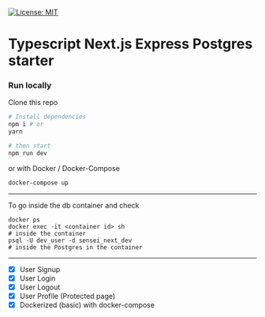 [![License: MIT](https://img.shields.io/badge/License-MIT-green.svg)](https://github.com/yhagio/next-typescript-knex-express/blob/master/LICENSE)

# Typescript Next.js Express Postgres starter


### Run locally
Clone this repo


```sh
# Install dependencies
npm i # or
yarn

# then start
npm run dev
```

or with Docker / Docker-Compose
```sh
docker-compose up
```


---

To go inside the db container and check
```
docker ps
docker exec -it <container id> sh
# inside the container
psql -U dev_user -d sensei_next_dev
# inside the Postgres in the container
```
---

- [x] User Signup
- [x] User Login
- [x] User Logout
- [x] User Profile (Protected page)
- [x] Dockerized (basic) with docker-compose
